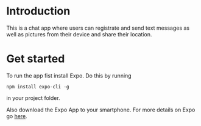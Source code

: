 # Introduction
This is a chat app where users can registrate and send text messages as well as pictures from their device and share their location.

# Get started
To run the app fist install Expo. Do this by running

`npm install expo-cli -g`

in your project folder.

Also download the Expo App to your smartphone. For more details on Expo go [here](https://expo.io).
